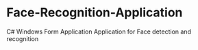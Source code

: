 # Face-Recognition-Application
C# Windows Form Application
Application for Face detection and recognition 
